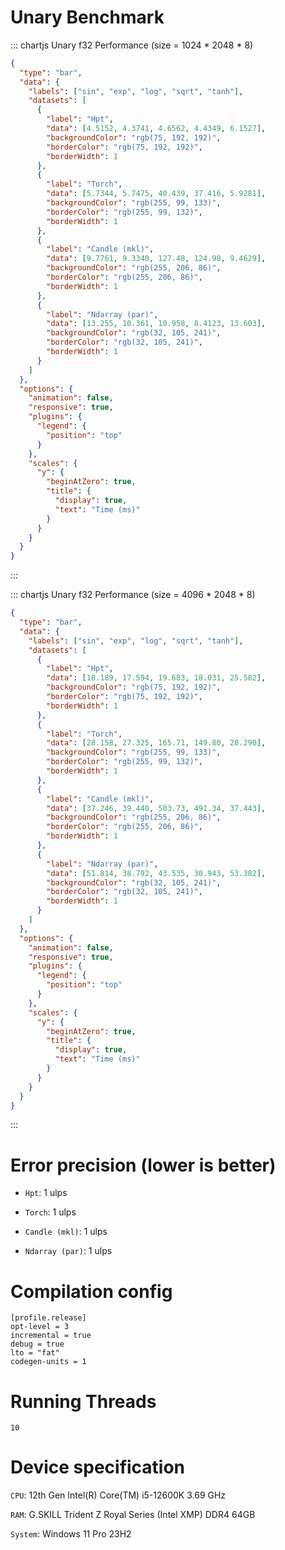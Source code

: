 # Unary Benchmark

::: chartjs Unary f32 Performance (size = 1024 * 2048 * 8)
```json
{
  "type": "bar",
  "data": {
    "labels": ["sin", "exp", "log", "sqrt", "tanh"],
    "datasets": [
      {
        "label": "Hpt",
        "data": [4.5152, 4.3741, 4.6562, 4.4349, 6.1527],
        "backgroundColor": "rgb(75, 192, 192)",
        "borderColor": "rgb(75, 192, 192)",
        "borderWidth": 1
      },
      {
        "label": "Torch",
        "data": [5.7344, 5.7475, 40.439, 37.416, 5.9281],
        "backgroundColor": "rgb(255, 99, 133)",
        "borderColor": "rgb(255, 99, 132)",
        "borderWidth": 1
      },
      {
        "label": "Candle (mkl)",
        "data": [9.7761, 9.3340, 127.48, 124.98, 9.4629],
        "backgroundColor": "rgb(255, 206, 86)",
        "borderColor": "rgb(255, 206, 86)",
        "borderWidth": 1
      },
      {
        "label": "Ndarray (par)",
        "data": [13.255, 10.361, 10.958, 8.4123, 13.603],
        "backgroundColor": "rgb(32, 105, 241)",
        "borderColor": "rgb(32, 105, 241)",
        "borderWidth": 1
      }
    ]
  },
  "options": {
    "animation": false,
    "responsive": true,
    "plugins": {
      "legend": {
        "position": "top"
      }
    },
    "scales": {
      "y": {
        "beginAtZero": true,
        "title": {
          "display": true,
          "text": "Time (ms)"
        }
      }
    }
  }
}
```
:::

::: chartjs Unary f32 Performance (size = 4096 * 2048 * 8)
```json
{
  "type": "bar",
  "data": {
    "labels": ["sin", "exp", "log", "sqrt", "tanh"],
    "datasets": [
      {
        "label": "Hpt",
        "data": [18.189, 17.594, 19.683, 18.031, 25.582],
        "backgroundColor": "rgb(75, 192, 192)",
        "borderColor": "rgb(75, 192, 192)",
        "borderWidth": 1
      },
      {
        "label": "Torch",
        "data": [28.158, 27.325, 165.71, 149.80, 28.290],
        "backgroundColor": "rgb(255, 99, 133)",
        "borderColor": "rgb(255, 99, 132)",
        "borderWidth": 1
      },
      {
        "label": "Candle (mkl)",
        "data": [37.246, 39.440, 503.73, 491.34, 37.443],
        "backgroundColor": "rgb(255, 206, 86)",
        "borderColor": "rgb(255, 206, 86)",
        "borderWidth": 1
      },
      {
        "label": "Ndarray (par)",
        "data": [51.814, 38.792, 43.535, 30.943, 53.382],
        "backgroundColor": "rgb(32, 105, 241)",
        "borderColor": "rgb(32, 105, 241)",
        "borderWidth": 1
      }
    ]
  },
  "options": {
    "animation": false,
    "responsive": true,
    "plugins": {
      "legend": {
        "position": "top"
      }
    },
    "scales": {
      "y": {
        "beginAtZero": true,
        "title": {
          "display": true,
          "text": "Time (ms)"
        }
      }
    }
  }
}
```
:::

# Error precision (lower is better)
- `Hpt`: 1 ulps

- `Torch`: 1 ulps

- `Candle (mkl)`: 1 ulps

- `Ndarray (par)`: 1 ulps

# Compilation config
```cargo
[profile.release]
opt-level = 3
incremental = true
debug = true
lto = "fat"
codegen-units = 1
```

# Running Threads
`10`

# Device specification
`CPU`: 12th Gen Intel(R) Core(TM) i5-12600K   3.69 GHz

`RAM`: G.SKILL Trident Z Royal Series (Intel XMP) DDR4 64GB

`System`: Windows 11 Pro 23H2